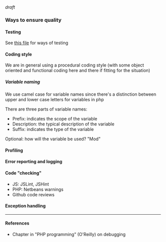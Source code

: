 *draft*



### Ways to ensure quality


#### Testing

See [this file](../planning/test-strategy.md) for ways of testing



#### Coding style

We are in general using a procedural coding style (with some object oriented and functional coding here and there if fitting for the situation)


##### Variable naming

We use camel case for variable names since there's a distinction between upper and lower case letters for variables in php

There are three parts of variable names:
* Prefix: indicates the scope of the variable
* Description: the typical description of the variable
* Suffix: indicates the type of the variable

Optional: how will the variable be used? "Mod"


#### Profiling


#### Error reporting and logging


#### Code "checking"

* JS: JSLint, JSHint
* PHP: Netbeans warnings
* Github code reviews


#### Exception handling



***

#### References
* Chapter in "PHP programming" (O'Reilly) on debugging

